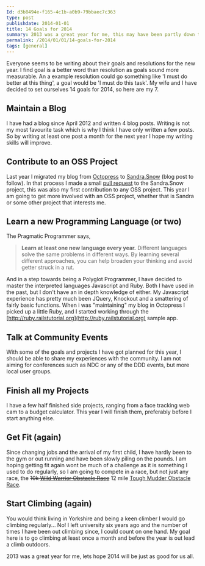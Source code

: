 ```yaml
---
Id: d3b8494e-f165-4c1b-a0b9-79bbaec7c363
type: post
publishdate: 2014-01-01
title: 14 Goals for 2014
summary: 2013 was a great year for me, this may have been partly down to some personal goals I set myself. In 2014 I plan to do the same.
permalink: /2014/01/01/14-goals-for-2014
tags: [general]
---
```

Everyone seems to be writing about their goals and resolutions for the new year. I find goal is a better word than resolution as goals sound more measurable. An a example resolution could go something like 'I must do better at this thing', a goal would be 'I must do this task'. My wife and I have decided to set ourselves 14 goals for 2014, so here are my 7.

## Maintain a Blog

I have had a blog since April 2012 and written 4 blog posts. Writing is not my most favourite task which is why I think I have only written a few posts. So by writing at least one post a month for the next year I hope my writing skills will improve.

## Contribute to an OSS Project

Last year I migrated my blog from [Octopress](http://octopress.org/) to [Sandra.Snow](https://github.com/Sandra/Sandra.Snow) (blog post to follow). In that process I made a small [pull request](https://github.com/Sandra/Sandra.Snow/pull/79) to the Sandra.Snow project, this was also my first contribution to any OSS project. This year I am going to get more involved with an OSS project, whether that is Sandra or some other project that interests me.

## Learn a new Programming Language (or two)

The Pragmatic Programmer says,

>__Learn at least one new language every year.__ Different languages solve the same problems in different ways. By learning several different approaches, you can help broaden your thinking and avoid getter struck in a rut.

And in a step towards being a Polyglot Programmer, I have decided to master the interpreted languages Javascript and Ruby. Both I have used in the past, but I don't have an in depth knowledge of either. My Javascript experience has pretty much been JQuery, Knockout and a smattering of fairly basic functions. When i was "maintaining" my blog in Octopress I picked up a little Ruby, and I started working through the [http://ruby.railstutorial.org](http://ruby.railstutorial.org) sample app.

## Talk at Community Events

With some of the goals and projects I have got planned for this year, I should be able to share my experiences with the community. I am not aiming for conferences such as NDC or any of the DDD events, but more local user groups.

## Finish all my Projects

I have a few half finished side projects, ranging from a face tracking web cam to a budget calculator. This year I will finish them, preferably before I start anything else.

## Get Fit (again)

Since changing jobs and the arrival of my first child, I have hardly been to the gym or out running and have been slowly piling on the pounds.
I am hoping getting fit again wont be much of a challenge as it is something I used to do regularly, so I am going to compete in a race, but not just any race, the <del>10k [Wild Warrior Obstacle Race](http://xrunner.co.uk/events/wild-warrior-obstacle-course-race/)</del> 12 mile [Tough Mudder Obstacle Race](http://toughmudder.co.uk/events/yorkshire-2014/).

## Start Climbing (again)

You would think living in Yorkshire and being a keen climber I would go climbing regularly... No! I left university six years ago and the number of times I have been out climbing since, I could count on one hand.
My goal here is to go climbing at least once a month and before the year is out lead a climb outdoors.

2013 was a great year for me, lets hope 2014 will be just as good for us all.
